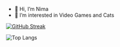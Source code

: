 - 👋 Hi, I’m Nima
- 👀 I’m interested in Video Games and Cats
<!--- - 💞️ I’m looking to collaborate on ... --->
<!--- - 📫 How to reach me ... --->

[![GitHub Streak](https://streak-stats.demolab.com/?user=n-ii-ma)](https://git.io/streak-stats)

![Top Langs](https://github-readme-stats.vercel.app/api/top-langs/?username=n-ii-ma&layout=compact)

<!---
n-ii-ma/n-ii-ma is a ✨ special ✨ repository because its `README.md` (this file) appears on your GitHub profile.
You can click the Preview link to take a look at your changes.
--->
